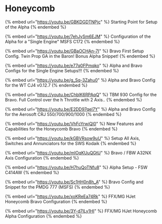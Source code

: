 # Honeycomb

{% embed url="https://youtu.be/GBKDGDTNPjc" %}
Starting Point for Setup of the Alpha
{% endembed %}

{% embed url="https://youtu.be/7ehJySm6EJM" %}
Configuration of the Alpha for a "Single Engine" MSFS C172
{% endembed %}



{% embed url="https://youtu.be/GBaOCHAn-7I" %}
Bravo First Setup Config.  Twin Prop GA in the Baron! Bonus Alpha Snippet!
{% endembed %}

{% embed url="https://youtu.be/e77q0FPmqko" %}
Alpha and Bravo Configs for the Single Engine Setups!!!
{% endembed %}



{% embed url="https://youtu.be/g_Sq-3Zahu0" %}
Alpha and Bravo Config for the WT CJ4 v0.12.7
{% endembed %}

{% embed url="https://youtu.be/ChblK6RPAqQ" %}
TBM 930 Config for the Bravo.  Full Control over the h Throttle with 2 Axis..
{% endembed %}

{% embed url="https://youtu.be/E2DD97qel7Y" %}
Alpha and Bravo Config for the Aerosoft CRJ 550/700/900/1000
{% endembed %}

{% embed url="https://youtu.be/VhFcYrwiQl0" %}
New Features and Capabilities for the Honeycomb Bravo
{% endembed %}

{% embed url="https://youtu.be/kGBVRsow9uU" %}
Setup All Axis, Switches and Annunciators for the SWS Kodaik
{% endembed %}

{% embed url="https://youtu.be/mIOqKUuQGtU" %}
Bravo / FBW A32NX Axis Configuration
{% endembed %}

{% embed url="https://youtu.be/H7huQoTNfu8" %}
Alpha Setup - FSW C414AW
{% endembed %}

{% embed url="https://youtu.be/Sc1HH0n8h_A" %}
Bravo Config and Snippet for the PMDG 777 (MSFS)
{% endembed %}

{% embed url="https://youtu.be/xoKReEa74Rk" %}
FFX/MG HJet Honeycomb Bravo Configuration
{% endembed %}

{% embed url="https://youtu.be/3Y-d7ILy1HI" %}
FFX/MG HJet Honeycomb Alpha Configuration
{% endembed %}

